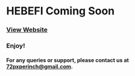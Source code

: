 # HEBEFI Coming Soon

### [View Website](https://hebefi.netlify.app/)

### Enjoy!

#### For any queries or support, please contact us at 72pxperinch@gmail.com.
